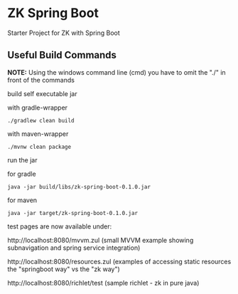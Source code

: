 # ZK Spring Boot

Starter Project for ZK with Spring Boot

## Useful Build Commands 
**NOTE:** Using the windows command line (cmd) you have to omit the "./" in front of the commands

build self executable jar

with gradle-wrapper
```
./gradlew clean build
```
with maven-wrapper
```
./mvnw clean package
```

run the jar

for gradle
```
java -jar build/libs/zk-spring-boot-0.1.0.jar
```
for maven
```
java -jar target/zk-spring-boot-0.1.0.jar
```

test pages are now available under:

http://localhost:8080/mvvm.zul (small MVVM example showing subnavigation and spring service integration)

http://localhost:8080/resources.zul (examples of accessing static resources the "springboot way" vs the "zk way")

http://localhost:8080/richlet/test (sample richlet - zk in pure java)

